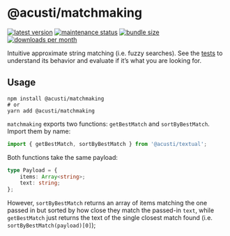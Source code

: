 # @acusti/matchmaking

[![latest version](https://img.shields.io/npm/v/@acusti/matchmaking?style=for-the-badge)](https://www.npmjs.com/package/@acusti/matchmaking)
[![maintenance status](https://img.shields.io/npms-io/maintenance-score/@acusti/matchmaking?style=for-the-badge)](https://npms.io/search?q=%40acusti%2Fmatchmaking)
[![bundle size](https://img.shields.io/bundlephobia/minzip/@acusti/matchmaking?style=for-the-badge)](https://bundlephobia.com/package/@acusti/matchmaking)
[![downloads per month](https://img.shields.io/npm/dm/@acusti/matchmaking?style=for-the-badge)](https://www.npmjs.com/package/@acusti/matchmaking)

Intuitive approximate string matching (i.e. fuzzy searches). See the
[tests][] to understand its behavior and evaluate if it’s what you are
looking for.

[tests]:
    https://github.com/acusti/uikit/blob/main/packages/matchmaking/src/index.test.ts

## Usage

```
npm install @acusti/matchmaking
# or
yarn add @acusti/matchmaking
```

`matchmaking` exports two functions: `getBestMatch` and `sortByBestMatch`.
Import them by name:

```js
import { getBestMatch, sortByBestMatch } from '@acusti/textual';
```

Both functions take the same payload:

```ts
type Payload = {
    items: Array<string>;
    text: string;
};
```

However, `sortByBestMatch` returns an array of items matching the one
passed in but sorted by how close they match the passed-in `text`, while
`getBestMatch` just returns the text of the single closest match found
(i.e. `sortByBestMatch(payload)[0]`);
